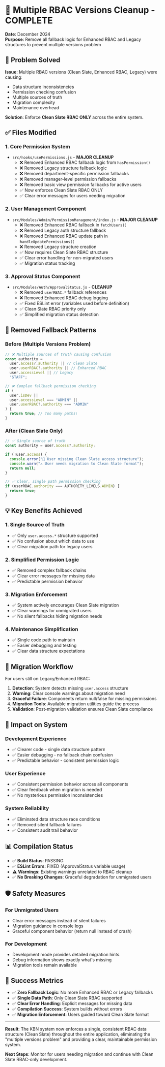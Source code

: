 # 🧹 Multiple RBAC Versions Cleanup - COMPLETE

**Date**: December 2024  
**Purpose**: Remove all fallback logic for Enhanced RBAC and Legacy structures to prevent multiple versions problem

## 🎯 **Problem Solved**

**Issue**: Multiple RBAC versions (Clean Slate, Enhanced RBAC, Legacy) were causing:

- Data structure inconsistencies
- Permission checking confusion
- Multiple sources of truth
- Migration complexity
- Maintenance overhead

**Solution**: Enforce **Clean Slate RBAC ONLY** across the entire system.

## ✅ **Files Modified**

### **1. Core Permission System**

- `src/hooks/usePermissions.js` - **MAJOR CLEANUP**
  - ❌ Removed Enhanced RBAC fallback logic from `hasPermission()`
  - ❌ Removed Legacy structure fallback logic
  - ❌ Removed department-specific permission fallbacks
  - ❌ Removed manager-level permission fallbacks
  - ❌ Removed basic view permission fallbacks for active users
  - ✅ Now enforces Clean Slate RBAC ONLY
  - ✅ Clear error messages for users needing migration

### **2. User Management Component**

- `src/Modules/Admin/PermissionManagement/index.js` - **MAJOR CLEANUP**
  - ❌ Removed Enhanced RBAC fallback in `fetchUsers()`
  - ❌ Removed Legacy auth structure fallback
  - ❌ Removed Enhanced RBAC update path in `handleUpdatePermissions()`
  - ❌ Removed Legacy structure creation
  - ✅ Now requires Clean Slate RBAC structure
  - ✅ Clear error handling for non-migrated users
  - ✅ Migration status tracking

### **3. Approval Status Component**

- `src/Modules/Auth/ApprovalStatus.js` - **CLEANUP**
  - ❌ Removed `userRBAC.*` fallback references
  - ❌ Removed Enhanced RBAC debug logging
  - ✅ Fixed ESLint error (variables used before definition)
  - ✅ Clean Slate RBAC priority only
  - ✅ Simplified migration status detection

## 🚫 **Removed Fallback Patterns**

### **Before (Multiple Versions Problem)**

```javascript
// ❌ Multiple sources of truth causing confusion
const authority =
  user.access?.authority || // Clean Slate
  user.userRBAC?.authority || // Enhanced RBAC
  user.accessLevel || // Legacy
  "STAFF";

// ❌ Complex fallback permission checking
if (
  user.isDev ||
  user.accessLevel === "ADMIN" ||
  user.userRBAC?.authority === "ADMIN"
) {
  return true; // Too many paths!
}
```

### **After (Clean Slate Only)**

```javascript
// ✅ Single source of truth
const authority = user.access?.authority;

if (!user.access) {
  console.error("🚨 User missing Clean Slate access structure");
  console.warn("⚠️ User needs migration to Clean Slate format");
  return null;
}

// ✅ Clear, single path permission checking
if (userRBAC.authority === AUTHORITY_LEVELS.ADMIN) {
  return true;
}
```

## 💡 **Key Benefits Achieved**

### **1. Single Source of Truth**

- ✅ Only `user.access.*` structure supported
- ✅ No confusion about which data to use
- ✅ Clear migration path for legacy users

### **2. Simplified Permission Logic**

- ✅ Removed complex fallback chains
- ✅ Clear error messages for missing data
- ✅ Predictable permission behavior

### **3. Migration Enforcement**

- ✅ System actively encourages Clean Slate migration
- ✅ Clear warnings for unmigrated users
- ✅ No silent fallbacks hiding migration needs

### **4. Maintenance Simplification**

- ✅ Single code path to maintain
- ✅ Easier debugging and testing
- ✅ Clear data structure expectations

## 🔧 **Migration Workflow**

For users still on Legacy/Enhanced RBAC:

1. **Detection**: System detects missing `user.access` structure
2. **Warning**: Clear console warnings about migration need
3. **Graceful Failure**: Components return null/false for missing permissions
4. **Migration Tools**: Available migration utilities guide the process
5. **Validation**: Post-migration validation ensures Clean Slate compliance

## 🎯 **Impact on System**

### **Development Experience**

- ✅ Clearer code - single data structure pattern
- ✅ Easier debugging - no fallback chain confusion
- ✅ Predictable behavior - consistent permission logic

### **User Experience**

- ✅ Consistent permission behavior across all components
- ✅ Clear feedback when migration is needed
- ✅ No mysterious permission inconsistencies

### **System Reliability**

- ✅ Eliminated data structure race conditions
- ✅ Removed silent fallback failures
- ✅ Consistent audit trail behavior

## 📊 **Compilation Status**

- ✅ **Build Status**: PASSING
- ✅ **ESLint Errors**: FIXED (ApprovalStatus variable usage)
- ⚠️ **Warnings**: Existing warnings unrelated to RBAC cleanup
- ✅ **No Breaking Changes**: Graceful degradation for unmigrated users

## 🛡️ **Safety Measures**

### **For Unmigrated Users**

- Clear error messages instead of silent failures
- Migration guidance in console logs
- Graceful component behavior (return null instead of crash)

### **For Development**

- Development mode provides detailed migration hints
- Debug information shows exactly what's missing
- Migration tools remain available

## 🎉 **Success Metrics**

- ✅ **Zero Fallback Logic**: No more Enhanced RBAC or Legacy fallbacks
- ✅ **Single Data Path**: Only Clean Slate RBAC supported
- ✅ **Clear Error Handling**: Explicit messages for missing data
- ✅ **Compilation Success**: System builds without errors
- ✅ **Migration Enforcement**: Users guided toward Clean Slate format

---

**Result**: The KBN system now enforces a single, consistent RBAC data structure (Clean Slate) throughout the entire application, eliminating the "multiple versions problem" and providing a clear, maintainable permission system.

**Next Steps**: Monitor for users needing migration and continue with Clean Slate RBAC-only development.
